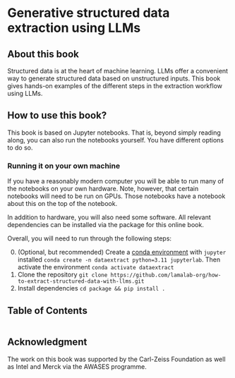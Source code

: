 # Generative structured data extraction using LLMs

## About this book

Structured data is at the heart of machine learning. LLMs offer a convenient way to generate structured data based on unstructured inputs.
This book gives hands-on examples of the different steps in the extraction workflow using LLMs.

## How to use this book?

This book is based on Jupyter notebooks. That is, beyond simply reading along, you can also run the notebooks yourself.
You have different options to do so.

### Running it on your own machine
If you have a reasonably modern computer you will be able to run many of the notebooks on your own hardware.
Note, however, that certain notebooks will need to be run on GPUs. Those notebooks have a notebook about this on the top of the notebook.

In addition to hardware, you will also need some software. All relevant dependencies can be installed via the package for this online book.

Overall, you will need to run through the following steps:

0. (Optional, but recommended) Create a [conda environment](https://docs.anaconda.com/miniconda/) with `jupyter` installed `conda create -n dataextract python=3.11 jupyterlab`. Then activate the environment `conda activate dataextract`
1. Clone the repository `git clone https://github.com/lamalab-org/how-to-extract-structured-data-with-llms.git`
2. Install dependencies `cd package && pip install . `


## Table of Contents

```{tableofcontents}
```

## Acknowledgment

The work on this book was supported by the Carl-Zeiss Foundation as well as Intel and Merck via the AWASES programme.
